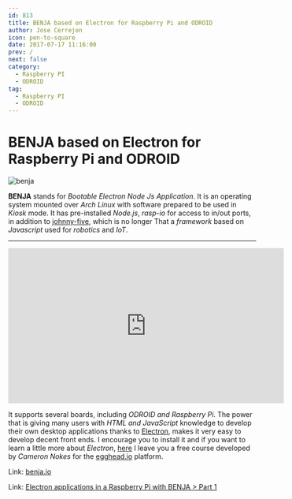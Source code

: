 ```yaml
---
id: 813
title: BENJA based on Electron for Raspberry Pi and ODROID
author: Jose Cerrejon
icon: pen-to-square
date: 2017-07-17 11:16:00
prev: /
next: false
category:
  - Raspberry PI
  - ODROID
tag:
  - Raspberry PI
  - ODROID
---
```


# BENJA based on Electron for Raspberry Pi and ODROID

![benja](/images/2017/07/benja.png)

**BENJA** stands for *Bootable Electron Node Js Application*. It is an operating system mounted over *Arch Linux* with software prepared to be used in *Kiosk* mode. It has pre-installed *Node.js*, *rasp-io* for access to in/out ports, in addition to [johnny-five](https://github.com/rwaldron/johnny-five), which is no longer That a *framework* based on *Javascript* used for *robotics* and *IoT*.

- - -
<iframe width="560" height="315" src="https://www.youtube.com/embed/POSrH_TWkfg?rel=0" frameborder="0" allowfullscreen></iframe>

It supports several boards, including *ODROID and Raspberry Pi*. The power that is giving many users with *HTML and JavaScript* knowledge to develop their own desktop applications thanks to [Electron](https://electron.atom.io/), makes it very easy to develop decent front ends. I encourage you to install it and if you want to learn a little more about *Electron*, [here](https://egghead.io/lessons/javascript-create-a-hello-world-app-using-electron) I leave you a free course developed by *Cameron Nokes* for the [egghead.io](https://egghead.io) platform.

Link: [benja.io](http://benja.io/)

Link: [Electron applications in a Raspberry Pi with BENJA > Part 1](https://codeburst.io/electron-applications-in-a-raspberry-pi-with-benja-part-1-cc74cf65eb5d)
